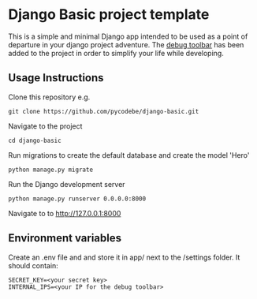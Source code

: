 # Django Basic project template
This is a simple and minimal Django app intended to be used as a point of departure in your django project adventure.
The [debug toolbar](https://django-debug-toolbar.readthedocs.io/en/latest/) has been added to the project in order to simplify your life while developing.


## Usage Instructions
Clone this repository e.g.
```
git clone https://github.com/pycodebe/django-basic.git
```

Navigate to the project
```
cd django-basic
```

Run migrations to create the default database and create the model 'Hero'
```
python manage.py migrate
```

Run the Django development server
```
python manage.py runserver 0.0.0.0:8000
```

Navigate to to http://127.0.0.1:8000

## Environment variables
Create an .env file and and store it in app/ next to the /settings folder.
It should contain:
```
SECRET_KEY=<your secret key>
INTERNAL_IPS=<your IP for the debug toolbar>
```